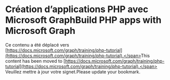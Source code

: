 # <a name="build-php-apps-with-microsoft-graph"></a><span data-ttu-id="70f55-101">Création d’applications PHP avec Microsoft Graph</span><span class="sxs-lookup"><span data-stu-id="70f55-101">Build PHP apps with Microsoft Graph</span></span>

<span data-ttu-id="70f55-102">Ce contenu a été déplacé vers [https://docs.microsoft.com/graph/training/php-tutorial](https://docs.microsoft.com/graph/training/php-tutorial).</span><span class="sxs-lookup"><span data-stu-id="70f55-102">This content has been moved to [https://docs.microsoft.com/graph/training/php-tutorial](https://docs.microsoft.com/graph/training/php-tutorial).</span></span> <span data-ttu-id="70f55-103">Veuillez mettre à jour votre signet.</span><span class="sxs-lookup"><span data-stu-id="70f55-103">Please update your bookmark.</span></span>
